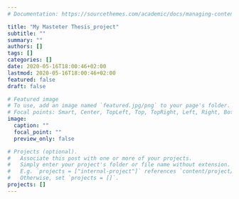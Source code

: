 ```yaml
---
# Documentation: https://sourcethemes.com/academic/docs/managing-content/

title: "My Masteter Thesis_project"
subtitle: ""
summary: ""
authors: []
tags: []
categories: []
date: 2020-05-16T18:00:46+02:00
lastmod: 2020-05-16T18:00:46+02:00
featured: false
draft: false

# Featured image
# To use, add an image named `featured.jpg/png` to your page's folder.
# Focal points: Smart, Center, TopLeft, Top, TopRight, Left, Right, BottomLeft, Bottom, BottomRight.
image:
  caption: ""
  focal_point: ""
  preview_only: false

# Projects (optional).
#   Associate this post with one or more of your projects.
#   Simply enter your project's folder or file name without extension.
#   E.g. `projects = ["internal-project"]` references `content/project/deep-learning/index.md`.
#   Otherwise, set `projects = []`.
projects: []
---
```

